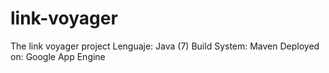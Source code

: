 # link-voyager

The link voyager project
Lenguaje: Java (7)
Build System: Maven
Deployed on: Google App Engine
